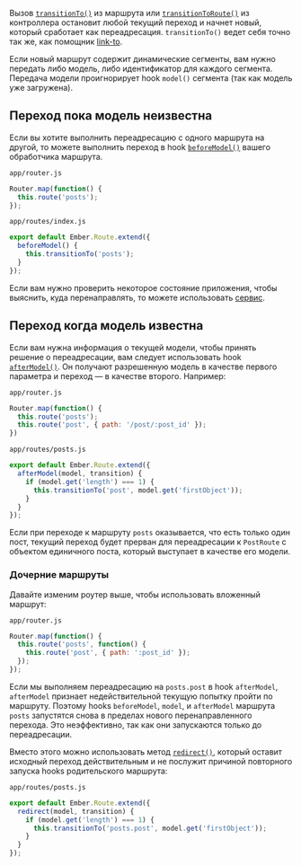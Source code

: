Вызов [`transitionTo()`](http://emberjs.com/api/classes/Ember.Route.html#method_redirect) из маршрута или [`transitionToRoute()`](http://emberjs.com/api/classes/Ember.Route.html#method_transitionToRoute) из контроллера остановит любой текущий переход и начнет новый, который сработает как переадресация. `transitionTo()` ведет себя точно так же, как помощник [link-to](http://emjs.ru/v2/templates/links).

Если новый маршрут содержит динамические сегменты, вам нужно передать либо модель, либо идентификатор для каждого сегмента. Передача модели проигнорирует hook `model()` сегмента (так как модель уже загружена).

## Переход пока модель неизвестна

Если вы хотите выполнить переадресацию с одного маршрута на другой, то можете выполнить переход в hook [`beforeModel()`](http://emberjs.com/api/classes/Ember.Route.html#method_redirect) вашего обработчика маршрута.

`app/router.js`
```js
Router.map(function() {
  this.route('posts');
});
```

`app/routes/index.js`
```js
export default Ember.Route.extend({
  beforeModel() {
    this.transitionTo('posts');
  }
});
```

Если вам нужно проверить некоторое состояние приложения, чтобы выяснить, куда перенаправлять, то можете использовать [сервис](http://emjs.ru/v2/applications/services/).

## Переход когда модель известна

Если вам нужна информация о текущей модели, чтобы принять решение о переадресации, вам следует использовать hook [`afterModel()`](http://emberjs.com/api/classes/Ember.Route.html#method_redirect). Он получают разрешенную модель в качестве первого параметра и переход — в качестве второго. Например:

`app/router.js`
```js
Router.map(function() {
  this.route('posts');
  this.route('post', { path: '/post/:post_id' });
})
```

`app/routes/posts.js`
```js
export default Ember.Route.extend({
  afterModel(model, transition) {
    if (model.get('length') === 1) {
      this.transitionTo('post', model.get('firstObject'));
    }
  }
});
```

Если при переходе к маршруту `posts` оказывается, что есть только один пост, текущий переход будет прерван для переадресации к `PostRoute` с объектом единичного поста, который выступает в качестве его модели.

### Дочерние маршруты

Давайте изменим роутер выше, чтобы использовать вложенный маршрут:

`app/router.js`
```js
Router.map(function() {
  this.route('posts', function() {
    this.route('post', { path: ':post_id' });
  });
});
```

Если мы выполняем переадресацию на `posts.post` в hook `afterModel`, `afterModel` признает недействительной текущую попытку пройти по маршруту. Поэтому hooks `beforeModel`, `model`, и `afterModel` маршрута `posts` запустятся снова в пределах нового перенаправленного перехода. Это неэффективно, так как они запускаются только до переадресации.

Вместо этого можно использовать метод [`redirect()`](http://emberjs.com/api/classes/Ember.Route.html#method_redirect), который оставит исходный переход действительным и не послужит причиной повторного запуска hooks родительского маршрута:

`app/routes/posts.js` 
```js
export default Ember.Route.extend({
  redirect(model, transition) {
    if (model.get('length') === 1) {
      this.transitionTo('posts.post', model.get('firstObject'));
    }
  }
});
```